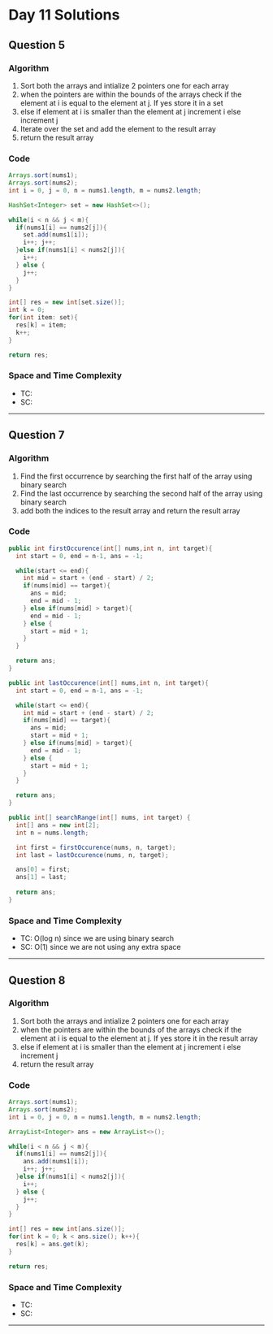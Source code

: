 # Day 11 Solutions

## Question 5

### Algorithm

1. Sort both the arrays and intialize 2 pointers one for each array
2. when the pointers are within the bounds of the arrays check if the element at i is equal to the element at j. If yes store it in a set
3. else if element at i is smaller than the element at j increment i else increment j
4. Iterate over the set and add the element to the result array
4. return the result array

### Code

```java
Arrays.sort(nums1);
Arrays.sort(nums2);
int i = 0, j = 0, n = nums1.length, m = nums2.length;

HashSet<Integer> set = new HashSet<>();

while(i < n && j < m){
  if(nums1[i] == nums2[j]){
    set.add(nums1[i]);
    i++; j++;
  }else if(nums1[i] < nums2[j]){
    i++;
  } else {
    j++;
  }
}

int[] res = new int[set.size()];
int k = 0;
for(int item: set){
  res[k] = item;
  k++;
}

return res;
```

### Space and Time Complexity

- TC:
- SC:

---

## Question 7

### Algorithm

1. Find the first occurrence by searching the first half of the array using binary search
2. Find the last occurrence by searching the second half of the array using binary search
3. add both the indices to the result array and return the result array

### Code

```java
public int firstOccurence(int[] nums,int n, int target){
  int start = 0, end = n-1, ans = -1;

  while(start <= end){
    int mid = start + (end - start) / 2;
    if(nums[mid] == target){
      ans = mid;
      end = mid - 1;
    } else if(nums[mid] > target){
      end = mid - 1;
    } else {
      start = mid + 1;
    }
  }

  return ans;
}

public int lastOccurence(int[] nums,int n, int target){
  int start = 0, end = n-1, ans = -1;

  while(start <= end){
    int mid = start + (end - start) / 2;
    if(nums[mid] == target){
      ans = mid;
      start = mid + 1;
    } else if(nums[mid] > target){
      end = mid - 1;
    } else {
      start = mid + 1;
    }
  }

  return ans;
}

public int[] searchRange(int[] nums, int target) {
  int[] ans = new int[2];
  int n = nums.length;

  int first = firstOccurence(nums, n, target);
  int last = lastOccurence(nums, n, target);

  ans[0] = first;
  ans[1] = last;
  
  return ans;
}
```

### Space and Time Complexity

- TC: O(log n) since we are using binary search
- SC: O(1) since we are not using any extra space

---

## Question 8

### Algorithm

1. Sort both the arrays and intialize 2 pointers one for each array
2. when the pointers are within the bounds of the arrays check if the element at i is equal to the element at j. If yes store it in the result array
3. else if element at i is smaller than the element at j increment i else increment j
5. return the result array

### Code

```java
Arrays.sort(nums1);
Arrays.sort(nums2);
int i = 0, j = 0, n = nums1.length, m = nums2.length;

ArrayList<Integer> ans = new ArrayList<>();

while(i < n && j < m){
  if(nums1[i] == nums2[j]){
    ans.add(nums1[i]);
    i++; j++;
  }else if(nums1[i] < nums2[j]){
    i++;
  } else {
    j++;
  }
}

int[] res = new int[ans.size()];
for(int k = 0; k < ans.size(); k++){
  res[k] = ans.get(k);
}

return res;
```

### Space and Time Complexity

- TC:
- SC:

---
